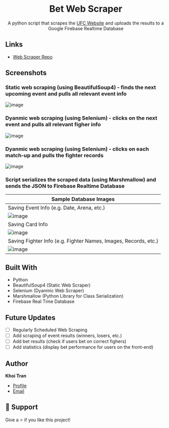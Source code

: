 <h1 align="center">Bet Web Scraper</h1>

<p align="center">A python script that scrapes the <a href="https://www.ufc.com/events">UFC Website</a> and uploads the results to a Google Firebase Realtime Database</p>

## Links

- [Web Scraper Repo](https://github.com/khoi-h-tran/Bet-Backend "Web Scraper Repo")

## Screenshots

### Static web scraping (using BeautifulSoup4) - finds the next upcoming event and pulls all relevant event info
![image](https://user-images.githubusercontent.com/59266614/187511060-40fbdf90-1a37-45c5-9c1a-b4ac704a58f7.png)

### Dyanmic web scraping (using Selenium) - clicks on the next event and pulls all relevant figher info
![image](https://user-images.githubusercontent.com/59266614/187512427-aed1df17-c2df-4c58-9660-0e580898f9a6.png)

### Dyanmic web scraping (using Selenium) - clicks on each match-up and pulls the fighter records
![image](https://user-images.githubusercontent.com/59266614/187512712-2296b949-6b4c-45c9-b249-5825ad680ae2.png)

### Script serializes the scraped data (using Marshmallow) and sends the JSON to Firebase Realtime Database

| Sample Database Images   |
|----------|
| Saving Event Info (e.g. Date, Arena, etc.) |
| ![image](https://user-images.githubusercontent.com/59266614/187514534-2723fc4c-3459-4055-8278-265064104cbe.png) |
| Saving Card Info |
| ![image](https://user-images.githubusercontent.com/59266614/187514446-a8fe2ae6-f7f8-41b3-8f16-53be1186443a.png) |
| Saving Fighter Info (e.g. Fighter Names, Images, Records, etc.) |
| ![image](https://user-images.githubusercontent.com/59266614/187514278-73756e0f-a829-4a8f-ba91-a8c5f7f2517b.png) |

## Built With

- Python
- BeautifulSoup4 (Static Web Scraper)
- Selenium (Dyanmic Web Scraper)
- Marshmallow (Python Library for Class Serialization)
- Firebase Real Time Database

## Future Updates

- [ ] Regularly Scheduled Web Scraping
- [ ] Add scraping of event results (winners, losers, etc.)
- [ ] Add bet results (check if users bet on correct fighers)
- [ ] Add statistics (display bet performance for users on the front-end)

## Author

**Khoi Tran**

- [Profile](https://github.com/khoi-h-tran "Khoi Tran")
- [Email](mailto:khoi.huynh.tran@gmail.com?subject=GitHubReadMe "Hi!")

## 🤝 Support

Give a ⭐️ if you like this project!
